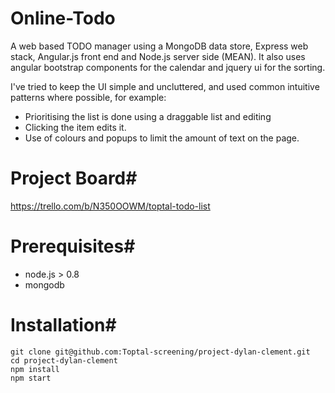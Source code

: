 Online-Todo
===========

A web based TODO manager using a MongoDB data store, Express web stack, Angular.js front end and Node.js server side (MEAN). It also uses angular bootstrap components for the calendar and jquery ui for the sorting.

I've tried to keep the UI simple and uncluttered, and used common intuitive patterns where possible, for example:

 - Prioritising the list is done using a draggable list and editing
 - Clicking the item edits it.
 - Use of colours and popups to limit the amount of text on the page.


# Project Board#

https://trello.com/b/N350OOWM/toptal-todo-list


# Prerequisites#

 - node.js > 0.8
 - mongodb


# Installation#

    git clone git@github.com:Toptal-screening/project-dylan-clement.git
    cd project-dylan-clement
    npm install
    npm start